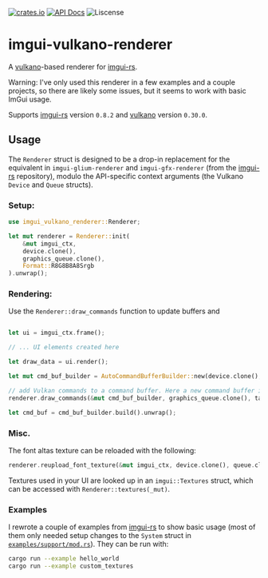 [![crates.io](https://img.shields.io/crates/v/imgui-vulkano-renderer)](https://crates.io/crates/imgui-vulkano-renderer)
[![API Docs](https://docs.rs/imgui-vulkano-renderer/badge.svg)](https://docs.rs/imgui-vulkano-renderer/)
![Liscense](https://img.shields.io/crates/l/imgui-vulkano-renderer)

# imgui-vulkano-renderer

A [vulkano]-based renderer for [imgui-rs].

Warning: I've only used this renderer in a few examples and a couple projects, so there are likely some issues, but it seems to work with basic ImGui usage.

Supports [imgui-rs] version `0.8.2` and [vulkano] version `0.30.0`. 

## Usage

The `Renderer` struct is designed to be a drop-in replacement for the equivalent in  `imgui-glium-renderer` and `imgui-gfx-renderer` (from the [imgui-rs] repository), modulo the API-specific context arguments (the Vulkano `Device` and `Queue` structs). 

### Setup:

```rust
use imgui_vulkano_renderer::Renderer;

let mut renderer = Renderer::init(
    &mut imgui_ctx,
    device.clone(),
    graphics_queue.clone(),
    Format::R8G8B8A8Srgb
).unwrap();
```

### Rendering:

Use the `Renderer::draw_commands` function to update buffers and 

```rust

let ui = imgui_ctx.frame();

// ... UI elements created here

let draw_data = ui.render();

let mut cmd_buf_builder = AutoCommandBufferBuilder::new(device.clone(), graphics_queue.family()).unwrap();

// add Vulkan commands to a command buffer. Here a new command buffer is used, but you can also append to an existing one.
renderer.draw_commands(&mut cmd_buf_builder, graphics_queue.clone(), target_image.clone(), draw_data).unwrap();

let cmd_buf = cmd_buf_builder.build().unwrap();

```

### Misc.

The font altas texture can be reloaded with the following:

```rust
renderer.reupload_font_texture(&mut imgui_ctx, device.clone(), queue.clone());
```

Textures used in your UI are looked up in an `imgui::Textures` struct, which can be accessed with `Renderer::textures(_mut)`.

### Examples

I rewrote a couple of examples from [imgui-rs] to show basic usage (most of them only needed setup changes to the `System` struct in [`examples/support/mod.rs`](examples/support/mod.rs)). They can be run with:

```bash
cargo run --example hello_world
cargo run --example custom_textures
```


[vulkano]: https://github.com/vulkano-rs/vulkano
[imgui-rs]: https://github.com/Gekkio/imgui-rs
